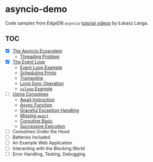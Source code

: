 # asyncio-demo

Code samples from EdgeDB `asyncio` [tutorial videos](https://youtu.be/Xbl7XjFYsN4)
by Łukasz Langa.

## TOC

- [x] [The Asyncio Ecosystem](https://youtu.be/Xbl7XjFYsN4)
    - [Threading Problem](src/the_async_ecosystem/threading_problem.py)
- [x] [The Event Loop](https://youtu.be/E7Yn5biBZ58)
    - [Event Loop Example](src/the_event_loop/event_loop_example.py)
    - [Scheduling Prints](src/the_event_loop/schedule_print.py)
    - [Trampoline](src/the_event_loop/trampoline_example.py)
    - [Long Sync Operation](src/the_event_loop/long_sync_operation.py)
    - [`uvloop` Example](src/the_event_loop/uvloop_example.py)
- [ ] [Using Coroutines](https://youtu.be/-CzqsgaXUM8)
    - [Await Instruction](src/using_coroutines/await_instruction.py)
    - [Async Function](src/using_coroutines/async_function.py)
    - [Graceful Exception Handling](src/using_coroutines/graceful_exception_handling.py)
    - [Missing `await`](src/using_coroutines/missing_await.py)
    - [Coroutine Basic](src/using_coroutines/coroutine.py)
    - [Successive Execution](src/using_coroutines/successive_execution.py)
- [ ] Coroutines Under the Hood
- [ ] Batteries Included
- [ ] An Example Web Application
- [ ] Interacting with the Blocking World
- [ ] Error Handling, Testing, Debugging
